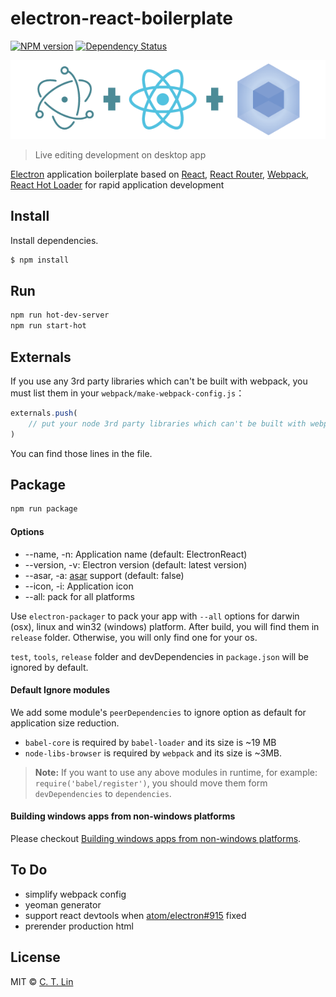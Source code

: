 # electron-react-boilerplate

[![NPM version][npm-image]][npm-url]
[![Dependency Status][david_img]][david_site]

![](./erb-logo.png)

> Live editing development on desktop app

[Electron](http://electron.atom.io/) application boilerplate based on [React](https://facebook.github.io/react/), [React Router](http://rackt.github.io/react-router/), [Webpack](http://webpack.github.io/docs/), [React Hot Loader](http://gaearon.github.io/react-hot-loader/) for rapid application development

## Install

Install dependencies.

```bash
$ npm install
```

## Run

```bash
npm run hot-dev-server
npm run start-hot
```

## Externals

If you use any 3rd party libraries which can't be built with webpack, you must list them in your `webpack/make-webpack-config.js`：

```javascript
externals.push(
	// put your node 3rd party libraries which can't be built with webpack here (mysql, mongodb, and so on..)
)
```

You can find those lines in the file.

## Package

```bash
npm run package
```

#### Options

- --name, -n: Application name (default: ElectronReact)
- --version, -v: Electron version (default: latest version)
- --asar, -a: [asar](https://github.com/atom/asar) support (default: false)
- --icon, -i: Application icon
- --all: pack for all platforms

Use `electron-packager` to pack your app with `--all` options for darwin (osx), linux and win32 (windows) platform. After build, you will find them in `release` folder. Otherwise, you will only find one for your os.

`test`, `tools`, `release` folder and devDependencies in `package.json` will be ignored by default.

#### Default Ignore modules

We add some module's `peerDependencies` to ignore option as default for application size reduction.

- `babel-core` is required by `babel-loader` and its size is ~19 MB
- `node-libs-browser` is required by `webpack` and its size is ~3MB.

> **Note:** If you want to use any above modules in runtime, for example: `require('babel/register')`, you should move them form `devDependencies` to `dependencies`.

#### Building windows apps from non-windows platforms

Please checkout [Building windows apps from non-windows platforms](https://github.com/maxogden/electron-packager#building-windows-apps-from-non-windows-platforms).

## To Do

- simplify webpack config
- yeoman generator
- support react devtools when [atom/electron#915](https://github.com/atom/electron/issues/915) fixed
- prerender production html

## License
MIT © [C. T. Lin](https://github.com/chentsulin)

[npm-image]: https://img.shields.io/npm/v/electron-react-boilerplate.svg?style=flat-square
[npm-url]: https://npmjs.org/package/electron-react-boilerplate
[david_img]: https://img.shields.io/david/chentsulin/electron-react-boilerplate.svg
[david_site]: https://david-dm.org/chentsulin/electron-react-boilerplate
